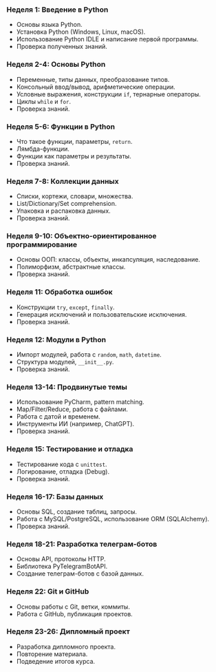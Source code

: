### Неделя 1: Введение в Python
- Основы языка Python.
- Установка Python (Windows, Linux, macOS).
- Использование Python IDLE и написание первой программы.
- Проверка полученных знаний.

### Неделя 2-4: Основы Python
- Переменные, типы данных, преобразование типов.
- Консольный ввод/вывод, арифметические операции.
- Условные выражения, конструкции `if`, тернарные операторы.
- Циклы `while` и `for`.
- Проверка знаний.

### Неделя 5-6: Функции в Python
- Что такое функции, параметры, `return`.
- Лямбда-функции.
- Функции как параметры и результаты.
- Проверка знаний.

### Неделя 7-8: Коллекции данных
- Списки, кортежи, словари, множества.
- List/Dictionary/Set comprehension.
- Упаковка и распаковка данных.
- Проверка знаний.

### Неделя 9-10: Объектно-ориентированное программирование
- Основы ООП: классы, объекты, инкапсуляция, наследование.
- Полиморфизм, абстрактные классы.
- Проверка знаний.

### Неделя 11: Обработка ошибок
- Конструкции `try`, `except`, `finally`.
- Генерация исключений и пользовательские исключения.
- Проверка знаний.

### Неделя 12: Модули в Python
- Импорт модулей, работа с `random`, `math`, `datetime`.
- Структура модулей, `__init__.py`.
- Проверка знаний.

### Неделя 13-14: Продвинутые темы
- Использование PyCharm, pattern matching.
- Map/Filter/Reduce, работа с файлами.
- Работа с датой и временем.
- Инструменты ИИ (например, ChatGPT).
- Проверка знаний.

### Неделя 15: Тестирование и отладка
- Тестирование кода с `unittest`.
- Логирование, отладка (Debug).
- Проверка знаний.

### Неделя 16-17: Базы данных
- Основы SQL, создание таблиц, запросы.
- Работа с MySQL/PostgreSQL, использование ORM (SQLAlchemy).
- Проверка знаний.

### Неделя 18-21: Разработка телеграм-ботов
- Основы API, протоколы HTTP.
- Библиотека PyTelegramBotAPI.
- Создание телеграм-ботов с базой данных.

### Неделя 22: Git и GitHub
- Основы работы с Git, ветки, коммиты.
- Работа с GitHub, публикация проектов.

### Неделя 23-26: Дипломный проект
- Разработка дипломного проекта.
- Повторение материала.
- Подведение итогов курса.

